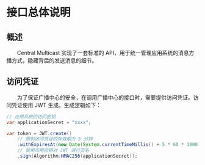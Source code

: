 # 接口总体说明
## 概述
&emsp;&emsp;Central Multicast 实现了一套标准的 API，用于统一管理应用系统的消息方播方式，隐藏背后的发送消息的细节。

## 访问凭证
&emsp;&emsp;为了保证广播中心的安全，在调用广播中心的接口时，需要提供访问凭证。访问凭证使用 JWT 生成。生成逻辑如下：

```java
// 应用系统的访问密钥
var applicationSecret = "xxxx";

var token = JWT.create()
    // 限制访问凭证的有效期为 5 分钟
    .withExpiresAt(new Date(System.currentTimeMillis() + 5 * 60 * 1000))
    // 使用应用密钥对 JWT 进行签名
    .sign(Algorithm.HMAC256(applicationSecret));
```